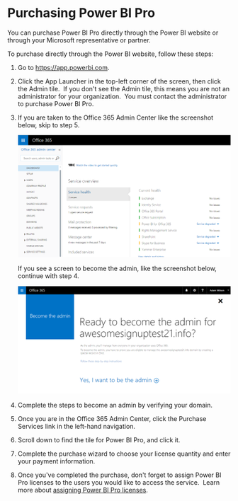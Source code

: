 ﻿<properties 
   pageTitle="Purchasing Power BI Pro"
   description="Purchasing Power BI Pro"
   services="powerbi" 
   documentationCenter="" 
   authors="guyinacube" 
   manager="mblythe" 
   editor=""
   tags=""/>
 
<tags
   ms.service="powerbi"
   ms.devlang="NA"
   ms.topic="article"
   ms.tgt_pltfrm="NA"
   ms.workload="powerbi"
   ms.date="11/06/2015"
   ms.author="asaxton"/>
   
# Purchasing Power BI Pro  

You can purchase Power BI Pro directly through the Power BI website or through your Microsoft representative or partner.

To purchase directly through the Power BI website, follow these steps: 

1.  Go to https://app.powerbi.com.

2.  Click the App Launcher in the top-left corner of the screen, then click the Admin tile.  If you don't see the Admin tile, this means you are not an administrator for your organization.  You must contact the administrator to purchase Power BI Pro.

3.  If you are taken to the Office 365 Admin Center like the screenshot below, skip to step 5.

    ![](media/powerbi-admin-purchasing-power-bi-pro/admincenter.png)

    If you see a screen to become the admin, like the screenshot below, continue with step 4.

    ![](media/powerbi-admin-purchasing-power-bi-pro/becomeadmin.png)

4.  Complete the steps to become an admin by verifying your domain.

5.  Once you are in the Office 365 Admin Center, click the Purchase Services link in the left-hand navigation.

6.  Scroll down to find the tile for Power BI Pro, and click it.

7.  Complete the purchase wizard to choose your license quantity and enter your payment information.

8.  Once you've completed the purchase, don't forget to assign Power BI Pro licenses to the users you would like to access the service.  Learn more about [assigning Power BI Pro licenses](https://support.office.com/article/Assign-or-unassign-licenses-for-Office-365-for-business-997596b5-4173-4627-b915-36abac6786dc).  